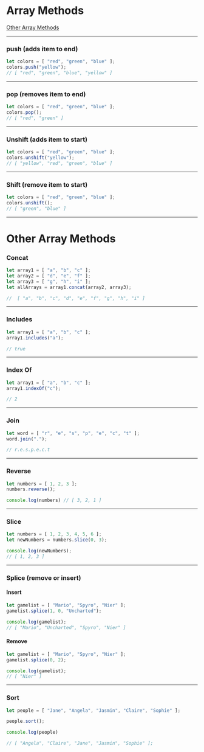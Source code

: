 # Array Methods
[Other Array Methods](https://developer.mozilla.org/en-US/docs/Web/JavaScript/Reference/Global_Objects/Array)

---
### push (adds item to end)
```javascript
let colors = [ "red", "green", "blue" ];
colors.push("yellow");
// [ "red", "green", "blue", "yellow" ]
```
---
### pop (removes item to end)
```javascript
let colors = [ "red", "green", "blue" ];
colors.pop();
// [ "red", "green" ]
```
---
### Unshift (adds item to start)
```javascript
let colors = [ "red", "green", "blue" ];
colors.unshift("yellow");
// [ "yellow", "red", "green", "blue" ]
```
---
### Shift (remove item to start)
```javascript
let colors = [ "red", "green", "blue" ];
colors.unshift();
// [ "green", "blue" ]
```

---

# Other Array Methods
### Concat
```javascript
let array1 = [ "a", "b", "c" ];
let array2 = [ "d", "e", "f" ];
let array3 = [ "g", "h", "i" ];
let allArrays = array1.concat(array2, array3);

//  [ "a", "b", "c", "d", "e", "f", "g", "h", "i" ]
```

---

### Includes
```javascript
let array1 = [ "a", "b", "c" ];
array1.includes("a");

// true
```

---

### Index Of
```javascript
let array1 = [ "a", "b", "c" ];
array1.indexOf("c");

// 2
```

---

### Join
```javascript
let word = [ "r", "e", "s", "p", "e", "c", "t" ];
word.join(".");

// r.e.s.p.e.c.t
```

---

### Reverse
```javascript
let numbers = [ 1, 2, 3 ];
numbers.reverse();

console.log(numbers) // [ 3, 2, 1 ]
```

---

### Slice
```javascript
let numbers = [ 1, 2, 3, 4, 5, 6 ];
let newNumbers = numbers.slice(0, 3);

console.log(newNumbers);
// [ 1, 2, 3 ]
```

---

### Splice (remove or insert)
#### Insert
```javascript
let gamelist = [ "Mario", "Spyro", "Nier" ];
gamelist.splice(1, 0, "Uncharted");

console.log(gamelist);
// [ "Mario", "Uncharted", "Spyro", "Nier" ]
```
#### Remove
```javascript
let gamelist = [ "Mario", "Spyro", "Nier" ];
gamelist.splice(0, 2);

console.log(gamelist);
// [ "Nier" ]
```

---

### Sort
```javascript
let people = [ "Jane", "Angela", "Jasmin", "Claire", "Sophie" ];

people.sort();

console.log(people)

// [ "Angela", "Claire", "Jane", "Jasmin", "Sophie" ];

```